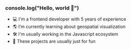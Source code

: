 ### console.log("Hello, world 👋")

- :computer: I'm a frontend developer with 5 years of experience
- :earth_americas: I’m currently learning about geospatial visualization
- :hammer_and_wrench: I'm usually working in the Javascript ecosystem
- :open_file_folder: These projects are usually just for fun

<!--
**jianninetorres/jianninetorres** is a ✨ _special_ ✨ repository because its `README.md` (this file) appears on your GitHub profile.

Here are some ideas to get you started:

- 🔭 I’m currently working on ...
- 🌱 I’m currently learning ...
- 👯 I’m looking to collaborate on ...
- 🤔 I’m looking for help with ...
- 💬 Ask me about ...
- 📫 How to reach me: ...
- 😄 Pronouns: ...
- ⚡ Fun fact: ...
-->
